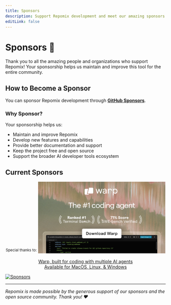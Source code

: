 ```yaml
---
title: Sponsors
description: Support Repomix development and meet our amazing sponsors
editLink: false
---
```


# Sponsors 💖

Thank you to all the amazing people and organizations who support Repomix! Your sponsorship helps us maintain and improve this tool for the entire community.

## How to Become a Sponsor

You can sponsor Repomix development through **[GitHub Sponsors](https://github.com/sponsors/yamadashy)**.

### Why Sponsor?

Your sponsorship helps us:
- Maintain and improve Repomix
- Develop new features and capabilities
- Provide better documentation and support
- Keep the project free and open source
- Support the broader AI developer tools ecosystem

## Current Sponsors

<div align="center">
   <sup>Special thanks to:</sup>

   <a href="https://go.warp.dev/repomix" target="_blank">
      <img alt="Warp sponsorship" width="400" src="https://raw.githubusercontent.com/warpdotdev/brand-assets/main/Github/Sponsor/Warp-Github-LG-01.png">
   </a>

  [Warp, built for coding with multiple AI agents](https://go.warp.dev/repomix)  
  [Available for MacOS, Linux, & Windows](https://go.warp.dev/repomix)
</div>

[![Sponsors](https://cdn.jsdelivr.net/gh/yamadashy/sponsor-list/sponsors/sponsors.png)](https://github.com/sponsors/yamadashy)

---

*Repomix is made possible by the generous support of our sponsors and the open source community. Thank you! ❤️*
